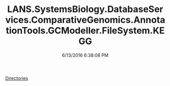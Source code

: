 ﻿---
title: LANS.SystemsBiology.DatabaseServices.ComparativeGenomics.AnnotationTools.GCModeller.FileSystem.KEGG
date: 6/13/2016 6:38:08 PM
---

[Directories](T-LANS.SystemsBiology.DatabaseServices.ComparativeGenomics.AnnotationTools.GCModeller.FileSystem.KEGG.Directories.html)
